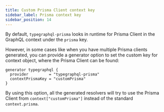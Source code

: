 ```yaml
---
title: Custom Prisma Client context key
sidebar_label: Prisma context key
sidebar_position: 14
---
```


By default, `typegraphql-prisma` looks in runtime for Prisma Client in the GraphQL context under the `prisma` key.

However, in some cases like when you have multiple Prisma clients generated, you can provide a generator option to set the custom key for context object, where the Prisma Client can be found:

```prisma {3}
generator typegraphql {
  provider         = "typegraphql-prisma"
  contextPrismaKey = "customPrisma"
}
```

By using this option, all the generated resolvers will try to use the Prisma Client from `context["customPrisma"]` instead of the standard `context.prisma`.

